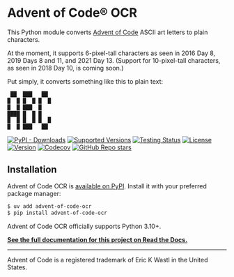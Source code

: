 # Advent of Code® OCR

This Python module converts [Advent of Code](https://adventofcode.com/) ASCII
art letters to plain characters.

At the moment, it supports 6-pixel-tall characters as seen in 2016 Day 8, 2019
Days 8 and 11, and 2021 Day 13. (Support for 10-pixel-tall characters, as seen
in 2018 Day 10, is coming soon.)

Put simply, it converts something like this to plain text:

```txt
 ██  ███   ██
█  █ █  █ █  █
█  █ ███  █
████ █  █ █
█  █ █  █ █  █
█  █ ███   ██
```

[![PyPI - Downloads](https://img.shields.io/pypi/dm/advent-of-code-ocr)](https://pypi.org/project/advent-of-code-ocr/)
[![Supported Versions](https://img.shields.io/pypi/pyversions/advent-of-code-ocr.svg)](https://pypi.org/project/advent-of-code-ocr)
[![Testing Status](https://img.shields.io/github/actions/workflow/status/bsoyka/advent-of-code-ocr/test.yml?branch=main&label=tests)](https://github.com/bsoyka/advent-of-code-ocr/actions?query=workflow%3A%22Test+with+pytest%22)
[![License](https://img.shields.io/pypi/l/advent-of-code-ocr)](https://github.com/bsoyka/advent-of-code-ocr/blob/master/LICENSE)
[![Version](https://img.shields.io/pypi/v/advent-of-code-ocr?label=latest)](https://pypi.org/project/advent-of-code-ocr)
[![Codecov](https://codecov.io/github/bsoyka/advent-of-code-ocr/branch/main/graph/badge.svg?token=JLGSYTAVZS)](https://codecov.io/github/bsoyka/advent-of-code-ocr)
[![GitHub Repo stars](https://img.shields.io/github/stars/bsoyka/advent-of-code-ocr)](https://github.com/bsoyka/advent-of-code-ocr)

## Installation

Advent of Code OCR is [available on PyPI](https://pypi.org/project/advent-of-code-ocr/).
Install it with your preferred package manager:

```sh
$ uv add advent-of-code-ocr
$ pip install advent-of-code-ocr
```

Advent of Code OCR officially supports Python 3.10+.

**[See the full documentation for this project on Read the Docs.](https://aoc-ocr.bsoyka.me/en/latest/)**

---

Advent of Code is a registered trademark of Eric K Wastl in the United States.
